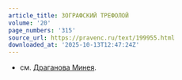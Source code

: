 ```yaml
---
article_title: ЗОГРАФСКИЙ ТРЕФОЛОЙ
volume: '20'
page_numbers: '315'
source_url: https://pravenc.ru/text/199955.html
downloaded_at: '2025-10-13T12:47:24Z'
---
```


- см. [Драганова Минея](<https://pravenc.ru/text/Драганова Минея.html>).
